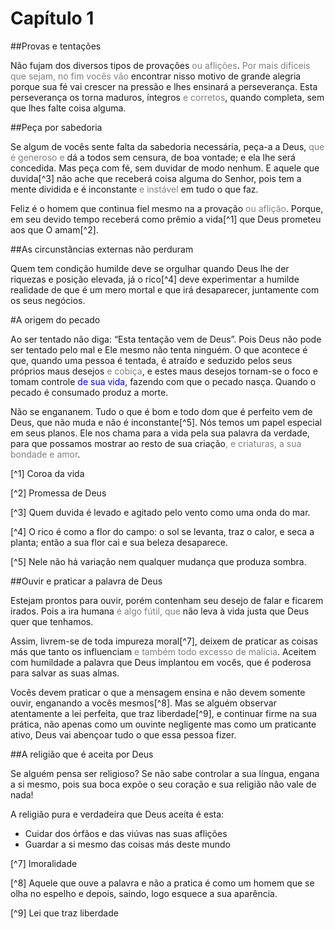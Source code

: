 # Capítulo 1

##Provas e tentações

Não fujam dos diversos tipos de provações <font color="gray">ou aflições</font>. <font color="gray">Por mais difíceis que sejam, no fim vocês vão</font> encontrar nisso motivo de grande alegria porque sua fé vai crescer na pressão e lhes ensinará a perseverança. Esta perseverança os torna maduros, íntegros<font color="gray"> e corretos</font>, quando completa, sem que lhes falte coisa alguma.

##Peça por sabedoria

Se algum de vocês sente falta da sabedoria necessária, peça-a a Deus, <font color="gray">que é generoso e</font> dá a todos sem censura, de boa vontade; e ela lhe será concedida. Mas peça com fé, sem duvidar de modo nenhum. E aquele que duvida[^3] não ache que receberá coisa alguma do Senhor, pois tem a mente dividida e é inconstante <font color="gray">e instável</font> em tudo o que faz.

Feliz é o homem que continua fiel mesmo na a provação<font color="gray"> ou aflição</font>. Porque, em seu devido tempo receberá como prêmio a vida[^1] que Deus prometeu aos que O amam[^2].

##As circunstâncias externas não perduram

Quem tem condição humilde deve se orgulhar quando Deus lhe der riquezas e posição elevada, já o rico[^4] deve experimentar a humilde realidade de que é um mero mortal e que irá desaparecer, juntamente com os seus negócios.

#A origem do pecado

Ao ser tentado não diga: “Esta tentação vem de Deus”. Pois Deus não pode ser tentado pelo mal e Ele mesmo não tenta ninguém. O que acontece é que, quando uma pessoa é tentada, é atraído e seduzido pelos seus próprios maus desejos <font color="gray">e cobiça</font>, e estes maus desejos tornam-se o foco e tomam controle <font color="blue">de sua vida</font>, fazendo com que o pecado nasça. Quando o pecado é consumado produz a morte.

Não se engananem. Tudo o que é bom e todo dom que é perfeito vem de Deus, que não muda e não é inconstante[^5]. Nós temos um papel especial em seus planos. Ele nos chama para a vida pela sua palavra da verdade, para que possamos mostrar ao resto de sua criação<font color="gray">, e criaturas, a sua bondade e amor</font>.

[^1] Coroa da vida

[^2] Promessa de Deus

[^3] Quem duvida é levado e agitado pelo vento como uma onda do mar.

[^4] O rico é como a flor do campo: o sol se levanta, traz o calor, e seca a planta; então a sua flor cai e sua beleza desaparece.

[^5] Nele não há variação nem qualquer mudança que produza sombra.

##Ouvir e praticar a palavra de Deus

Estejam prontos para ouvir, porém contenham seu desejo de falar e ficarem irados. Pois a ira humana <font color="gray"> é algo fútil, que</font> não leva à vida justa que Deus quer que tenhamos.

Assim, livrem-se de toda impureza moral[^7], deixem de praticar as coisas más que tanto os influenciam <font color="gray">e também todo excesso de malícia</font>. Aceitem com humildade a palavra que Deus implantou em vocês, que é poderosa para salvar as suas almas.

Vocês devem praticar o que a mensagem ensina e não devem somente ouvir, enganando a vocês mesmos[^8]. Mas se alguém observar atentamente a lei perfeita, que traz liberdade[^9], e continuar firme na sua prática, não apenas como um ouvinte negligente mas como um praticante ativo, Deus vai abençoar tudo o que essa pessoa fizer.

##A religião que é aceita por Deus

Se alguém pensa ser religioso? Se não sabe controlar a sua língua, engana a si mesmo, pois sua boca expõe o seu coração e sua religião não vale de nada!

A religião pura e verdadeira que Deus aceita é esta:
* Cuidar dos órfãos e das viúvas nas suas aflições
* Guardar a si mesmo das coisas más deste mundo

[^7] Imoralidade

[^8] Aquele que ouve a palavra e não a pratica é como um homem que se olha no espelho e depois, saindo, logo esquece a sua aparência.

[^9] Lei que traz liberdade
